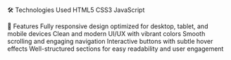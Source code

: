 🛠️ Technologies Used
HTML5
CSS3
JavaScript

📱 Features
Fully responsive design optimized for desktop, tablet, and mobile devices
Clean and modern UI/UX with vibrant colors
Smooth scrolling and engaging navigation
Interactive buttons with subtle hover effects
Well-structured sections for easy readability and user engagement

